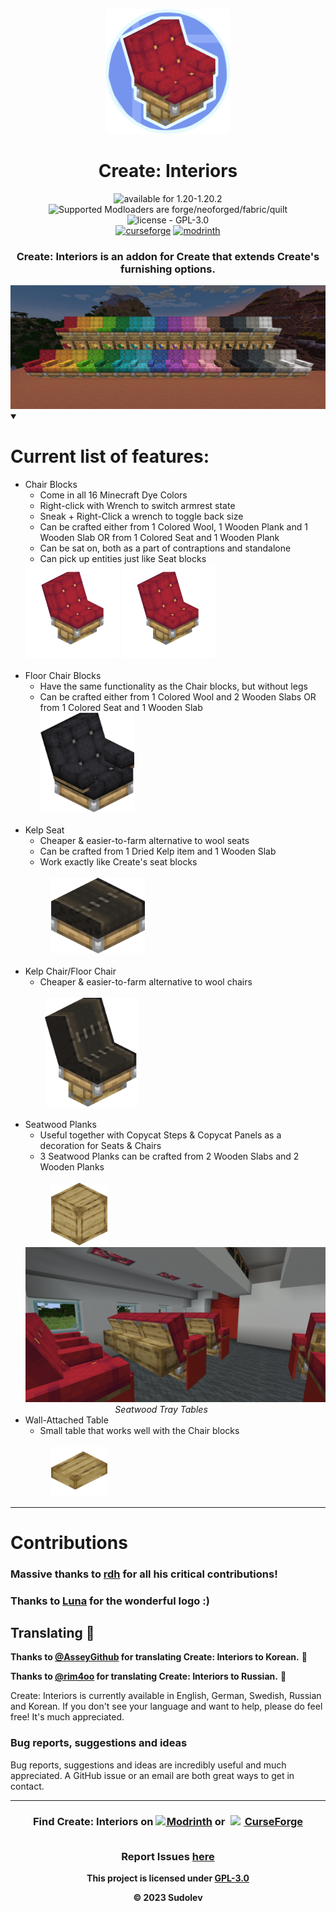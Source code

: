 <p align="center"><img src=".idea/icon.png" alt="Create: Interiors Logo" width="200">
<h1 align="center">Create: Interiors</h1>

<div align="center">
   <img src="https://img.shields.io/badge/available%20for-1.18.2‒1.20.1-992333" alt="available for 1.20-1.20.2">
   <img src="https://img.shields.io/badge/modloaders-Forge%20%26%20NeoForged%20%7C%20Fabric%20%26%20Quilt-992333" alt="Supported Modloaders are forge/neoforged/fabric/quilt">
   <img src="https://img.shields.io/badge/license-GPL‒3.0-992333" alt="license - GPL-3.0">
   <br>
   <a href="https://curseforge.com/minecraft/mc-mods/interiors"><img src="https://cf.way2muchnoise.eu/906239.svg" alt="curseforge"></a>
   <a href="https://modrinth.com/mod/interiors"><img src="https://img.shields.io/modrinth/dt/r4Knci2k?logo=modrinth&label=&suffix= &style=flat&color=242629&labelColor=5ca424&logoColor=1c1c1c" alt="modrinth"></a>
   <!--<img src="https://wakatime.com/badge/user/d3e71387-5f47-4f39-81e8-9b14b9457c4b/project/b9a80971-7eb4-4059-b3d4-9a2d202a06bb.svg" alt="wakatime">-->
</div>
<div align="center">
<h3>Create: Interiors is an addon for Create that extends Create's furnishing options.<br></h3>
   </div>
<img alt="showcase" src=".github/assets/showcase.png">

<details open>
<summary><h1>Current list of features:</h1></summary>
<ul>


   <li>Chair Blocks
      <ul>
         <li>Come in all 16 Minecraft Dye Colors</li>
		<li>Right-click with Wrench to switch armrest state</li>
         <li>Sneak + Right-Click a wrench to toggle back size</li>
         <li>Can be crafted either from 1 Colored Wool, 1 Wooden Plank and 1 Wooden Slab OR from 1 Colored Seat and 1 Wooden Plank</li>
         <li>Can be sat on, both as a part of contraptions and standalone</li>
         <li>Can pick up entities just like Seat blocks</li>
      </ul>
      <img alt="gif of all chairs" src=".github/assets/allchairs.gif" width="150">
      <img alt="gif of chair armrest states" src=".github/assets/armrests_red.gif" width="150"><br><br>
   </li>
      <li>Floor Chair Blocks
      <ul>
         <li>Have the same functionality as the Chair blocks, but without legs</li>
         <li>Can be crafted either from 1 Colored Wool and 2 Wooden Slabs OR from 1 Colored Seat and 1 Wooden Slab</li>
         <img alt="black floor chair" src=".github/assets/floor_chair.png" width="150"><br><br>
      </ul>
   </li>
  <li>Kelp Seat
  <ul>
      <li>Cheaper & easier-to-farm alternative to wool seats</li>
      <li>Can be crafted from 1 Dried Kelp item and 1 Wooden Slab</li>
      <li>Work exactly like Create's seat blocks</li>
   </ul><br>
   ⠀⠀⠀⠀<img alt="kelp seat" src=".github/assets/kelp_seat.png" width="150"><br><br>
   <li>Kelp Chair/Floor Chair
     <ul>
      <li>Cheaper & easier-to-farm alternative to wool chairs</li>
   </ul><br>
   ⠀⠀⠀<img alt="gif of kelp chair armrest states" src=".github/assets/armrests_kelp.gif" width="150"><br><br>
   </li>

   <li>Seatwood Planks
     <ul>
      <li>Useful together with Copycat Steps & Copycat Panels as a decoration for Seats & Chairs</li>
      <li>3 Seatwood Planks can be crafted from 2 Wooden Slabs and 2 Wooden Planks</li>
   </ul><br>
   ⠀⠀⠀⠀<img alt="seatwood planks projection" src=".github/assets/seatwood_planks.png" height=100>
      <img alt="seatwood tray tables" src=".github/assets/tray_table_showcase.png"><br>
      ⠀⠀⠀⠀⠀⠀⠀⠀⠀⠀⠀⠀⠀⠀<i>Seatwood Tray Tables</i>
   </li>
   <li>Wall-Attached Table
     <ul>
      <li>Small table that works well with the Chair blocks</li>
   </ul><br>
   ⠀⠀⠀⠀<img alt="wall-attached table projection" src=".github/assets/wall_attached_table.png" height=80>⠀
   </li>


</ul>
</details>

---

# Contributions

### Massive thanks to [rdh](https://github.com/rhysdh540) for all his critical contributions!

### Thanks to [Luna](https://github.com/LopyLuna) for the wonderful logo :)

## Translating 🥳

**Thanks to [@AsseyGithub](https://github.com/AsseyGithub) for translating Create: Interiors to Korean.** 🎉

**Thanks to [@rim4oo](https://github.com/rim4oo) for translating Create: Interiors to Russian.** 🎉

Create: Interiors is currently available in English, German, Swedish, Russian and Korean. If you don't see your language and want to help, please do feel free! It's much appreciated.

### Bug reports, suggestions and ideas

Bug reports, suggestions and ideas are incredibly useful and much appreciated. A GitHub issue or an email are both great ways to get in contact.

---


<div align="center">

   <h3>Find Create: Interiors on <a href="https://modrinth.com/mod/interiors"><span style="margin-top:6px"><img src="https://raw.githubusercontent.com/alexandsr/BellsAndWhistlesMod/main/.assets/modrinth.webp" width="16"></span> Modrinth</a> or <a href="https://legacy.curseforge.com/minecraft/mc-mods/interiors"><span style="padding:5px"><img src="https://raw.githubusercontent.com/alexandsr/BellsAndWhistlesMod/9f44e0cb812b00da5d1c60eb691efb9f69761cb3/.assets/curseforge.svg" width="18"></span> CurseForge</a>
<br><br>

Report Issues <a href="https://github.com/sudolev/CreateInteriorsMod/issues">here</a></h3>

<b>This project is licensed under <a href="https://www.gnu.org/licenses/gpl-3.0.en.html#license-text" target="_blank">GPL-3.0</a>

© 2023 Sudolev</b>
</div>

